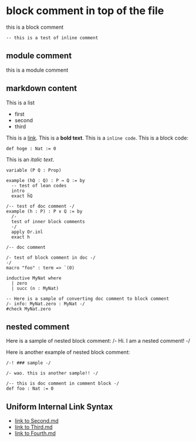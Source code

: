 # block comment in top of the file
this is a block comment

```lean
-- this is a test of inline comment
```

## module comment
this is a module comment

## markdown content
This is a list
* first
* second
* third

This is a [link](hoge).
This is a **bold text**.
This is a `inline code`.
This is a block code:
```lean
def hoge : Nat := 0
```
This is an *italic text*.

```lean
variable (P Q : Prop)

example (hQ : Q) : P → Q := by
  -- test of lean codes
  intro _
  exact hQ

/-- test of doc comment -/
example (h : P) : P ∨ Q := by
  /-
  test of inner block comments
  -/
  apply Or.inl
  exact h

/-- doc comment

/- test of block comment in doc -/
-/
macro "foo" : term => `(0)

inductive MyNat where
  | zero
  | succ (n : MyNat)

-- Here is a sample of converting doc comment to block comment
/- info: MyNat.zero : MyNat -/
#check MyNat.zero
```

## nested comment
Here is a sample of nested block comment:
/- Hi. I am a nested comment! -/

Here is another example of nested block comment:
```lean
/-! ### sample -/

/- wao. this is another sample!! -/

/-- this is doc comment in comment block -/
def foo : Nat := 0
```

## Uniform Internal Link Syntax

* [link to Second.md](Second/Second.md)
* [link to Third.md](Third/Third/Third.md)
* [link to Fourth.md](Fourth.md)
